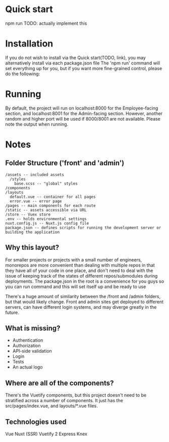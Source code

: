 # Quick start
npm run
TODO: actually implement this

# Installation
If you do not wish to install via the Quick start(TODO, link), you may alternatively install via each package.json file
The 'npm run' command will set everything up for you, but if you want more fine-grained control, please do the following:

# Running
By default, the project will run on localhost:8000 for the Employee-facing section, and localhost:8001 for the Admin-facing section. However, another random and higher port will be used if 8000/8001 are not available. Please note the output when running.

# Notes

## Folder Structure ('front' and 'admin')

```
/assets -- included assets
  /styles
    base.scss -- "global" styles
/components
/layouts
  default.vue -- container for all pages
  error.vue -- error page
/pages -- main components for each route
/static -- assets accessible via URL
/store -- Vuex store
.env -- holds environmental settings
nuxt.config.js -- Nuxt.js config file
package.json -- defines scripts for running the development server or building the application
```


## Why this layout?
For smaller projects or projects with a small number of engineers, monorepos are more convenient than dealing with multiple repos in that they have all of your code in one place, and don't need to deal with the issue of keeping track of the states of different repos/submodules during deployments.
The package.json in the root is a convenience for you guys so you can run command and this will set itself up and be ready to use

There's a huge amount of similarity between the /front and /admin folders, but that would likely change. Front and admin sites get deployed to different servers, can have different login systems, and may diverge greatly in the future.

## What is missing?
- Authentication
- Authorization
- API-side validation
- Login
- Tests
- An actual logo

## Where are all of the components?
There's the Vuetify components, but this project doesn't need to be stratified across a number of components. It just has the src/pages/index.vue, and layouts/*.vue files.

## Technologies used
Vue
Nuxt (SSR)
Vuetify 2
Express
Knex
